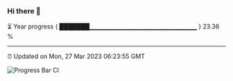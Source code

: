 ### Hi there 👋

⏳ Year progress { ███████▁▁▁▁▁▁▁▁▁▁▁▁▁▁▁▁▁▁▁▁▁▁▁ } 23.36 %

---

⏰ Updated on Mon, 27 Mar 2023 06:23:55 GMT

![Progress Bar CI](https://github.com/ZhaoGui/ZhaoGui/workflows/Progress%20Bar%20CI/badge.svg)
